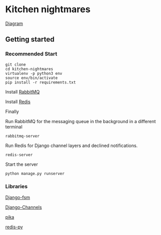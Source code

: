 # Kitchen nightmares

[Diagram](https://github.com/sanjeevsiva17/kitchen-nightmares/blob/master/Diagram.png?raw=true)

## Getting started

### Recommended Start
    
    git clone
    cd kitchen-nightmares
    virtualenv -p python3 env
    source env/bin/activate
    pip install -r requirements.txt

Install [RabbitMQ](https://www.rabbitmq.com/download.html)

Install [Redis](https://redis.io/download)

    
Finally 

Run RabbitMQ for the messaging queue in the background in a different terminal

`rabbitmq-server`


Run Redis for Django channel layers and declined notifications.

`redis-server` 

Start the server

`python manage.py runserver`


### Libraries

[Django-fsm](https://github.com/viewflow/django-fsm)

[Django-Channels](https://github.com/django/channels)

[pika](https://github.com/pika/pika)

[redis-py](https://github.com/andymccurdy/redis-py/tree/a9347cd0bc3c361cbdf4af6811ee465211eabdb0)


